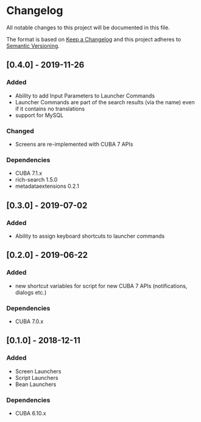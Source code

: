 # Changelog
All notable changes to this project will be documented in this file.

The format is based on [Keep a Changelog](http://keepachangelog.com/en/1.0.0/)
and this project adheres to [Semantic Versioning](http://semver.org/spec/v2.0.0.html).

## [0.4.0] - 2019-11-26

### Added
- Ability to add Input Parameters to Launcher Commands
- Launcher Commands are part of the search results (via the name) even if it contains no translations
- support for MySQL

### Changed
- Screens are re-implemented with CUBA 7 APIs


### Dependencies
- CUBA 7.1.x
- rich-search 1.5.0
- metadataextensions 0.2.1

## [0.3.0] - 2019-07-02

### Added
- Ability to assign keyboard shortcuts to launcher commands

## [0.2.0] - 2019-06-22

### Added
- new shortcut variables for script for new CUBA 7 APIs (notifications, dialogs etc.)

### Dependencies
- CUBA 7.0.x

## [0.1.0] - 2018-12-11

### Added
- Screen Launchers
- Script Launchers
- Bean Launchers

### Dependencies
- CUBA 6.10.x

